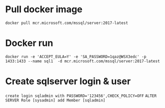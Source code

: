 # Pull docker image

`docker pull mcr.microsoft.com/mssql/server:2017-latest`

# Docker run

`docker run -e 'ACCEPT_EULA=Y' -e 'SA_PASSWORD=1qaz@WSX3edc' -p 1433:1433 --name sql1  -d mcr.microsoft.com/mssql/server:2017-latest`

# Create sqlserver login & user

`create login sqladmin with PASSWORD='123456',CHECK_POLICY=OFF`
`ALTER SERVER Role [sysadmin] add Member [sqladmin]`
